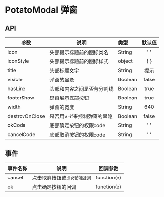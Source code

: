 # PotatoModal 弹窗

## API
|       参数     |        说明       |       类型       |       默认值       |
|--------------- |----------------- | :---------------|:-----------------: |
| icon | 头部提示标题前的图标类名 | String |' '|
| iconStyle| 头部提示标题前的图标样式|object |{ }|
| title | 头部标题文字|String |提示|
|visible|弹窗的显隐|Boolean|false
|hasLine|头部和内容之间是否有分割线|Boolean|true
|footerShow|是否展示底部按钮|Boolean|true
|width|弹窗的宽度|String|640
|destroyOnClose|是否用v-if来控制弹窗的显隐|Boolean|false
|okCode|底部确定按钮的权限code|String|' '
|cancelCode|底部取消按钮的权限code|String|' '

## 事件

|       事件名称      |       说明       |      回调参数       |
|---------------------|-----------------|--------------------|
|cancel|点击取消按钮或关闭的回调|function(e)
|ok|点击确定按钮的回调|function(e)